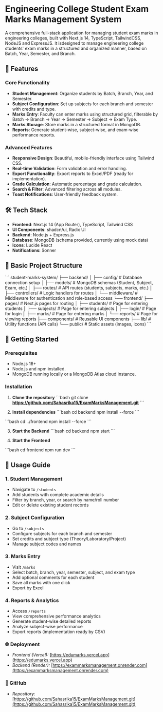 # Engineering College Student Exam Marks Management System

A comprehensive full-stack application for managing student exam marks in engineering colleges, built with Next.js 14, TypeScript, TailwindCSS, NodeJS and ExpressJS. It isdesigned to manage engineering college students' exam marks in a structured and organized manner, based on Batch, Year, Semester, and Branch.

## 🚀 Features

### Core Functionality
- **Student Management**: Organize students by Batch, Branch, Year, and Semester.
- **Subject Configuration**: Set up subjects for each branch and semester with credits and type.
- **Marks Entry**: Faculty can enter marks using structured grid, filterable by Batch → Branch → Year → Semester → Subject → Exam Type.
- **Marks Storage**: Store marks in a structured format in MongoDB.
- **Reports**: Generate student-wise, subject-wise, and exam-wise performance reports.

### Advanced Features
- **Responsive Design**: Beautiful, mobile-friendly interface using Tailwind CSS.
- **Real-time Validation**: Form validation and error handling.
- **Export Functionality**: Export reports to Excel/PDF (ready for implementation).
- **Grade Calculation**: Automatic percentage and grade calculation.
- **Search & Filter**: Advanced filtering across all modules.
- **Toast Notifications**: User-friendly feedback system.

## 🛠️ Tech Stack

- **Frontend**: Next.js 14 (App Router), TypeScript, Tailwind CSS
- **UI Components**: shadcn/ui, Radix UI
- **Backend**: Node.js + Express.js
- **Database**: MongoDB (schema provided, currently using mock data)
- **Icons**: Lucide React
- **Notifications**: Sonner

## 📁 Basic Project Structure

\`\`\`
student-marks-system/
├── backend/
│   ├── config/         # Database connection setup
│   ├── models/         # MongoDB schemas (Student, Subject, Exam, etc.)
│   ├── routes/         # API routes (students, subjects, marks, etc.)
│   ├── controllers/    # Logic handlers for routes
│   └── middleware/     # Middleware for authentication and role-based access
└── frontend/
    ├── pages/          # Next.js pages for routing
    │   ├── students/   # Page for entering students
    │   ├── subjects/   # Page for entering subjects
    │   ├── login/      # Page for login
    │   ├── marks/      # Page for entering marks
    │   └── reports/    # Page for viewing reports
    ├── components/     # Reusable UI components
    ├── lib/            # Utility functions (API calls)
    └── public/         # Static assets (images, icons)
\`\`\`

## 🚀 Getting Started

### Prerequisites
- Node.js 18+ 
- Node.js and npm installed.
- MongoDB running locally or a MongoDB Atlas cloud instance.

### Installation

1. **Clone the repository**
\`\`\`bash
git clone **https://github.com/Sahasrika15/ExamMarksManagement.git**
\`\`\`

2. **Install dependencies**
\`\`\`bash
cd backend
npm install --force
\`\`\`

\`\`\`bash
cd ../frontend
npm install --force
\`\`\`

3. **Start the Backend**
\`\`\`bash
  cd backend
  npm start
\`\`\`


4. **Start the Frontend**

\`\`\`bash
  cd frontend
  npm run dev
\`\`\`

## 🎯 Usage Guide

### 1. Student Management
- Navigate to `/students`
- Add students with complete academic details
- Filter by branch, year, or search by name/roll number
- Edit or delete existing student records

### 2. Subject Configuration
- Go to `/subjects`
- Configure subjects for each branch and semester
- Set credits and subject type (Theory/Laboratory/Project)
- Manage subject codes and names

### 3. Marks Entry
- Visit `/marks`
- Select batch, branch, year, semester, subject, and exam type
- Add optional comments for each student
- Save all marks with one click
- Export by Excel

### 4. Reports & Analytics
- Access `/reports`
- View comprehensive performance analytics
- Generate student-wise detailed reports
- Analyze subject-wise performance
- Export reports (implementation ready by CSV)

### 🌐 Deployment

- *Frontend (Vercel):* [https://edumarks.vercel.app](https://edumarks.vercel.app)  
- *Backend (Render):* [https://exammarksmanagement.onrender.com](https://exammarksmanagement.onrender.com)

### 🔗 GitHub

- *Repository:* [https://github.com/Sahasrika15/ExamMarksManagement.git](https://github.com/Sahasrika15/ExamMarksManagement.git) 